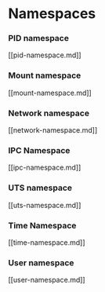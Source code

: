 # Namespaces


### **PID namespace**

[[pid-namespace.md]]

### **Mount namespace**

[[mount-namespace.md]]

### **Network namespace**

[[network-namespace.md]]

### **IPC Namespace**

[[ipc-namespace.md]]

### **UTS namespace**

[[uts-namespace.md]]

### Time Namespace

[[time-namespace.md]]

### User namespace

[[user-namespace.md]]



